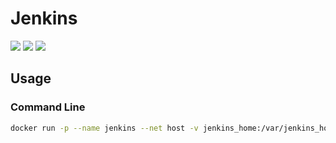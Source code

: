 # Jenkins

[![](https://images.microbadger.com/badges/version/capybara1/jenkins.svg)](https://microbadger.com/images/capybara1/jenkins "Get your own version badge on microbadger.com")
[![](https://images.microbadger.com/badges/license/capybara1/jenkins.svg)](https://microbadger.com/images/capybara1/jenkins "Get your own license badge on microbadger.com")
[![](https://images.microbadger.com/badges/image/capybara1/jenkins.svg)](https://microbadger.com/images/capybara1/jenkins "Get your own image badge on microbadger.com")

## Usage

### Command Line

```sh
docker run -p --name jenkins --net host -v jenkins_home:/var/jenkins_home capybara1/jenkins:1
```
